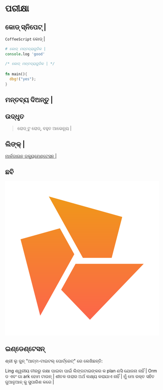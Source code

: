 [ମାର୍କଡାଉନ୍ ଗ୍ଲୋବାଲ୍ ମନ୍ତବ୍ୟଗୁଡିକ |]:#

# ପରୀକ୍ଷା

## କୋଡ୍ ସ୍ନିପେଟ୍ |

`CoffeeScript` କୋଡ୍ |

```coffee
# କୋଡ୍ ମନ୍ତବ୍ୟଗୁଡିକ |
console.log 'good'


```

```rust
/* କୋଡ୍ ମନ୍ତବ୍ୟଗୁଡିକ | */

fn main(){
  dbg!("yes");
}
```

## ମନ୍ତବ୍ୟ ଦିଅନ୍ତୁ |

<!-- HTML 注释 --> 

<!-- 多行注释 --> 

## ଉଦ୍ଧୃତ

> ରୋଡ୍ ଟୁ ରୋଡ୍, ବହୁତ ଆଭେନ୍ୟୁ |

## ଲିଙ୍କ୍ |

[ମାର୍କଡାଉନ୍ ଡକ୍ୟୁମେଣ୍ଟେସନ୍ |](https://github.com/xxai-art/xxai-art-md)

## ଛବି

![xxAI। ଆର୍ଟ ବ୍ରାଣ୍ଡ ପରିଚୟ |](https://raw.githubusercontent.com/xxai-art/web/main/file/svg/logo.svg)

## ଇଣ୍ଡେଣ୍ଟେସନ୍

ଶ୍ରୀ ଲୁ ଜୁନ୍ "ଆତ୍ମ-ଟାଇଟଲ୍ ପୋର୍ଟ୍ରେଟ୍" ରେ ଲେଖିଛନ୍ତି:

  Ling ଶ୍ୱରୀୟ ତୀରରୁ ରକ୍ଷା ପାଇବା ପାଇଁ ଲିଙ୍ଗଟାଇଙ୍କର କ plan ଣସି ଯୋଜନା ନାହିଁ |
  Orm ଡ ଏବଂ ଗା ark ହୋମ ଟାଉନ୍ |
  ଶୀତଳ ତାରାର ଅର୍ଥ ଲକ୍ଷ୍ୟ କରାଯାଏ ନାହିଁ |
  ମୁଁ ମୋ ରକ୍ତ ସହିତ ଜୁଆନୁଆନ୍ କୁ ସୁପାରିଶ କରେ |



